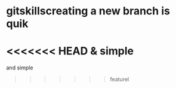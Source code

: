 # gitskillscreating a new branch is quik
<<<<<<< HEAD
 & simple
=======
 and simple
>>>>>>> featurel
